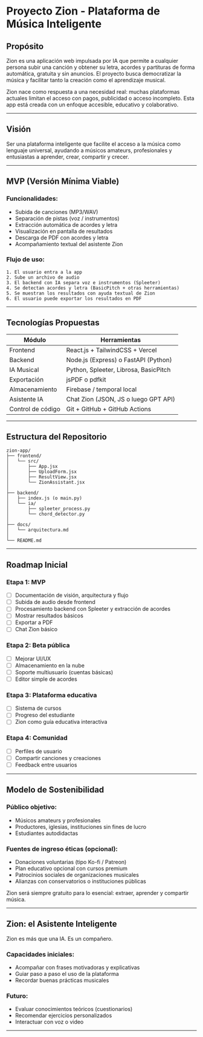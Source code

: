 #  Proyecto Zion - Plataforma de Música Inteligente

##  Propósito

Zion es una aplicación web impulsada por IA que permite a cualquier persona subir una canción y obtener su letra, acordes y partituras de forma automática, gratuita y sin anuncios. El proyecto busca democratizar la música y facilitar tanto la creación como el aprendizaje musical.

Zion nace como respuesta a una necesidad real: muchas plataformas actuales limitan el acceso con pagos, publicidad o acceso incompleto. Esta app está creada con un enfoque accesible, educativo y colaborativo.

---

##  Visión

Ser una plataforma inteligente que facilite el acceso a la música como lenguaje universal, ayudando a músicos amateurs, profesionales y entusiastas a aprender, crear, compartir y crecer.

---

## MVP (Versión Mínima Viable)

### Funcionalidades:

* Subida de canciones (MP3/WAV)
* Separación de pistas (voz / instrumentos)
* Extracción automática de acordes y letra
* Visualización en pantalla de resultados
* Descarga de PDF con acordes y letra
* Acompañamiento textual del asistente Zion

### Flujo de uso:

```
1. El usuario entra a la app
2. Sube un archivo de audio
3. El backend con IA separa voz e instrumentos (Spleeter)
4. Se detectan acordes y letra (BasicPitch + otras herramientas)
5. Se muestran los resultados con ayuda textual de Zion
6. El usuario puede exportar los resultados en PDF
```

---

##  Tecnologías Propuestas

| Módulo            | Herramientas                          |
| ----------------- | ------------------------------------- |
| Frontend          | React.js + TailwindCSS + Vercel       |
| Backend           | Node.js (Express) o FastAPI (Python)  |
| IA Musical        | Python, Spleeter, Librosa, BasicPitch |
| Exportación       | jsPDF o pdfkit                        |
| Almacenamiento    | Firebase / temporal local             |
| Asistente IA      | Chat Zion (JSON, JS o luego GPT API)  |
| Control de código | Git + GitHub + GitHub Actions         |

---

##  Estructura del Repositorio

```
zion-app/
├── frontend/
│   └── src/
│       ├── App.jsx
│       ├── UploadForm.jsx
│       ├── ResultView.jsx
│       └── ZionAssistant.jsx
│
├── backend/
│   ├── index.js (o main.py)
│   └── ia/
│       ├── spleeter_process.py
│       └── chord_detector.py
│
├── docs/
│   └── arquitectura.md
│
└── README.md
```

---

##  Roadmap Inicial

### Etapa 1: MVP

* [ ] Documentación de visión, arquitectura y flujo
* [ ] Subida de audio desde frontend
* [ ] Procesamiento backend con Spleeter y extracción de acordes
* [ ] Mostrar resultados básicos
* [ ] Exportar a PDF
* [ ] Chat Zion básico

### Etapa 2: Beta pública

* [ ] Mejorar UI/UX
* [ ] Almacenamiento en la nube
* [ ] Soporte multiusuario (cuentas básicas)
* [ ] Editor simple de acordes

### Etapa 3: Plataforma educativa

* [ ] Sistema de cursos
* [ ] Progreso del estudiante
* [ ] Zion como guía educativa interactiva

### Etapa 4: Comunidad

* [ ] Perfiles de usuario
* [ ] Compartir canciones y creaciones
* [ ] Feedback entre usuarios

---

##  Modelo de Sostenibilidad

### Público objetivo:

* Músicos amateurs y profesionales
* Productores, iglesias, instituciones sin fines de lucro
* Estudiantes autodidactas

### Fuentes de ingreso éticas (opcional):

* Donaciones voluntarias (tipo Ko-fi / Patreon)
* Plan educativo opcional con cursos premium
* Patrocinios sociales de organizaciones musicales
* Alianzas con conservatorios o instituciones públicas

Zion será siempre gratuito para lo esencial: extraer, aprender y compartir música.

---

## Zion: el Asistente Inteligente

Zion es más que una IA. Es un compañero.

### Capacidades iniciales:

* Acompañar con frases motivadoras y explicativas
* Guiar paso a paso el uso de la plataforma
* Recordar buenas prácticas musicales

### Futuro:

* Evaluar conocimientos teóricos (cuestionarios)
* Recomendar ejercicios personalizados
* Interactuar con voz o video

---


